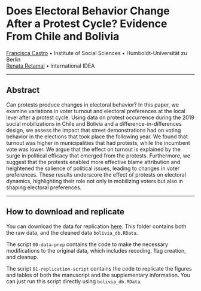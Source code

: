 <!-- README.md is generated from README.Rmd. Please edit that file -->

# Does Electoral Behavior Change After a Protest Cycle? Evidence From Chile and Bolivia

[Francisca Castro](https://francisca-castro.com/) • Institute of Social
Sciences • Humboldt-Universität zu Berlin  
[Renata Retamal](https://www.nosinmujeres.com/politologas/2988/renata-retamal-iturriaga/) • International IDEA


------------------------------------------------------------------------

## Abstract

Can protests produce changes in electoral behavior? In this paper, we examine variations in voter turnout and electoral preferences at the local level after a protest cycle. Using data on protest occurrence during the 2019 social mobilizations in Chile and Bolivia and a difference-in-differences design, we assess the impact that street demonstrations had on voting behavior in the elections that took place the following year. We found that turnout was higher in municipalities that had protests, while the incumbent vote was lower. We argue that the effect on turnout is explained by the surge in political efficacy that emerged from the protests. Furthermore, we suggest that the protests enabled more effective blame attribution and heightened the salience of political issues, leading to changes in voter preferences. These results underscore the effect of protests on electoral dynamics, highlighting their role not only in mobilizing voters but also in shaping electoral preferences.

------------------------------------------------------------------------

## How to download and replicate

You can download the data for replication
[here](https://github.com/frcastrog/bolivia-elections/tree/main/01-data).
This folder contains both the raw data, and the cleaned data `bolivia_db.RData`.

The script `00-data-prep` contains the code to make the necessary
modifications to the original data, which includes recoding, flag
creation, and cleanup.

The script `01-replication-script` contains the code to replicate the figures
and tables of both the manuscript and the supplementary information. You can just run this script directly using `bolivia_db.RData`. 